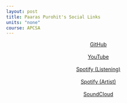 ```yaml
---
layout: post
title: Paaras Purohit's Social Links
units: "none"
course: APCSA
---
```

<center>
<a href="https://github.com/PaarasPurohit">GitHub</a>
<br><br>
<a href="https://www.youtube.com/@stingr8845">YouTube</a>
<br><br>
<a href="https://open.spotify.com/user/kwhgo625xfyg7o3mzbrq7x81y">Spotify (Listening)</a>
<br><br>
<a href="https://open.spotify.com/artist/1ekvMTjWGuBuOJnSIudmKN">Spotify (Artist)</a>
<br><br>
<a href="https://soundcloud.com/stingrsc">SoundCloud</a>
<br><br>
</center>